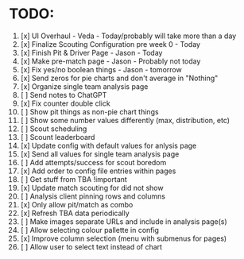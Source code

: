 # TODO:
1. [x] UI Overhaul - Veda - Today/probably will take more than a day
2. [x] Finalize Scouting Configuration pre week 0 - Today
3. [x] Finish Pit & Driver Page - Jason - Today
4. [x] Make pre-match page - Jason - Probably not today
5. [x] Fix yes/no boolean things - Jason - tomorrow
6. [x] Send zeros for pie charts and don't average in "Nothing"
7. [x] Organize single team analysis page
8. [ ] Send notes to ChatGPT
9. [x] Fix counter double click
10. [ ] Show pit things as non-pie chart things
11. [ ] Show some number values differently (max, distribution, etc)
12. [ ] Scout scheduling
13. [ ] Scount leaderboard
14. [x] Update config with default values for anlysis page
15. [x] Send all values for single team analysis page
16. [ ] Add attempts/success for scout boredom
17. [x] Add order to config file entries within pages
18. [ ] Get stuff from TBA !important
19. [x] Update match scouting for did not show
20. [ ] Analysis client pinning rows and columns
21. [x] Only allow pit/match as combo
22. [x] Refresh TBA data periodically
23. [ ] Make images separate URLs and include in analysis page(s)
24. [ ] Allow selecting colour pallette in config
25. [x] Improve column selection (menu with submenus for pages)
26. [ ] Allow user to select text instead of chart
